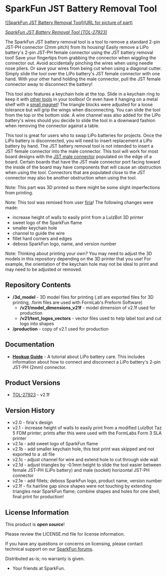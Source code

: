 SparkFun JST Battery Removal Tool
========================================

[![SparkFun JST Battery Removal Tool](URL for picture of part)](https://www.sparkfun.com/products/)

[*SparkFun JST Battery Removal Tool (TOL-27923)*](https://www.sparkfun.com/products/)

The SparkFun JST battery removal tool is a tool to remove a standard 2-pin JST-PH connector (2mm pitch) from its housing! Easily remove a LiPo battery's 2-pin JST-PH female connector using the JST battery removal tool! Save your fingertips from grabbing the connector when wiggling the connector out. Avoid accidentally pinching the wires when using needle nose pliers. Or save your wires from being cut when using a diagonal cutter. Simply slide the tool over the LiPo battery's JST female connector with one hand. With your other hand holding the male connector, pull the JST female connector away to disconnect the battery!

This tool also features a keychain hole at the top. Slide in a keychain ring to keep it with [other tools](https://www.sparkfun.com/u-fl-push-pull-tool.html) in your toolbox! Or even have it hanging on a metal shelf with a [small magnet](https://www.sparkfun.com/magnet-square-0-25.html)! The triangle blocks were adjusted for a loose tolerance but will grip the wings when disconnecting. You can slide the tool from the top or the bottom side. A wire channel was also added for the LiPo battery's wires should you decide to slide the tool in a downward fashion when removing the connector against a table.

This tool is great for users who to swap LiPo batteries for projects. Once the LiPo battery is disconnected, you will need to insert replacement a LiPo battery by hand. The JST battery removal tool is not intended to insert a JST female connector into the male connector. This tool will work for most board designs with the [JST male connector](https://www.sparkfun.com/jst-right-angle-connector-smd-2-pin-black.html) populated on the edge of a board. Certain boards that have the JST male connector port facing toward the inside of the board may have components that will cause an obstruction when using the tool. Connectors that are populated close to the JST connector may also be another obstruction when using the tool.

Note: This part was 3D printed so there might be some slight imperfections from printing.

Note: This tool was remixed from user [firia](https://www.thingiverse.com/thing:4554126/files)! The following changes were made:

* increase height of walls to easily print from a LulzBot 3D printer
* sweet logo of the SparkFun flame
* smaller keychain hole
* channel to guide the wire
* fillet hard corners and edges
* deboss SparkFun logo, name, and version number

Note: Thinking about printing your own? You may need to adjust the 3D models in this repository depending on the 3D printer that you use! For example, the orientation of the keychain hole may not be ideal to print and may need to be adjusted or removed.



Repository Contents
-------------------

* **/3d_model** - 3D model files for printing (.stl are exported files for 3D printing, .form files are used with FormLab's Preform Software)
    * **/v21/model_dimensions_v21f** - model dimension of v2.1f used for production
    * **/v21/text_logos_vectors** - vector files used to help label tool and cut logo into shapes
* **/production** - copy of v2.1 used for production



Documentation
--------------

* **[Hookup Guide](https://learn.sparkfun.com/tutorials/single-cell-lipo-battery-care/all#connecting-and-disconnecting-a-lipo-batterys-jst-connector)** - A tutorial about LiPo battery care. This includes information about how to connect and disconnect a LiPo battery's 2-pin JST-PH (2mm) connector.



Product Versions
----------------
* [TOL-27923](https://www.sparkfun.com/products/) - v2.1f



Version History
---------------
* v2.0 - firia's design
* v2.1 - increase height of walls to easily print from a modified LulzBot Taz 5 FDM printer; prints after this were used with the FormLabs Form 3 SLA printer
* v2.1a - add sweet logo of SparkFun flame
* v2.1b - add smaller keychain hole, this test print was skipped and not exported to a .stl file
* v2.1c - adjust channel for wire and extend hole to cut through side wall
* v2.1d - adjust triangles by -0.1mm height to slide the tool easier between female JST-PH (LiPo battery) and male (socket) horizontal JST-PH connector
* v2.1e - add fillets; deboss SparkFun logo, product name, version number
* v2.1f - fix hairline gap since shapes were not touching by extending triangles near SparkFun flame; combine shapes and holes for one shell; final print for production!

License Information
-------------------

This product is _**open source**_!

Please review the LICENSE.md file for license information.

If you have any questions or concerns on licensing, please contact technical support on our [SparkFun forums](https://forum.sparkfun.com/viewforum.php?f=152).

Distributed as-is; no warranty is given.

- Your friends at SparkFun.

_<COLLABORATION CREDIT>_
